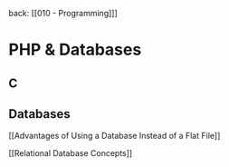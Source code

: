 back: [[010 - Programming]]]
# PHP & Databases



## C





## Databases
[[Advantages of Using a Database Instead of a Flat File]]

[[Relational Database Concepts]]